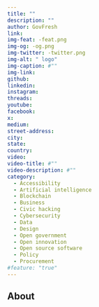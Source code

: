 ```yaml
---
title: ""
description: ""
author: GovFresh
link: 
img-feat: -feat.png
img-og: -og.png
img-twitter: -twitter.png
img-alt: " logo"
img-caption: #""
img-link: 
github: 
linkedin: 
instagram: 
threads: 
youtube: 
facebook: 
x: 
medium: 
street-address: 
city: 
state: 
country: 
video: 
video-title: #""
video-description: #""
category:
  - Accessibility
  - Artificial intelligence
  - Blockchain
  - Business
  - Civic hacking
  - Cybersecurity
  - Data
  - Design
  - Open government
  - Open innovation
  - Open source software
  - Policy
  - Procurement
#feature: "true"
---
```


## About
